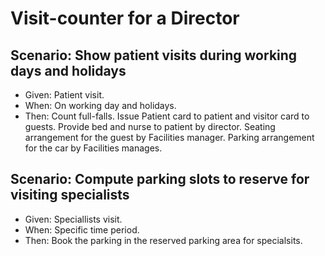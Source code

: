 # Visit-counter for a Director

## Scenario: Show patient visits during working days and holidays

  - Given: Patient visit.
  - When: On working day and holidays.
  - Then: Count full-falls.
        Issue Patient card to patient and visitor card to guests.
        Provide bed and nurse to patient by director.
        Seating arrangement for the guest by Facilities manager.
        Parking arrangement for the car by Facilities manages.

## Scenario: Compute parking slots to reserve for visiting specialists

  - Given: Speciallists visit.
  - When: Specific time period.
  - Then: Book the parking in the reserved parking area for specialsits. 
